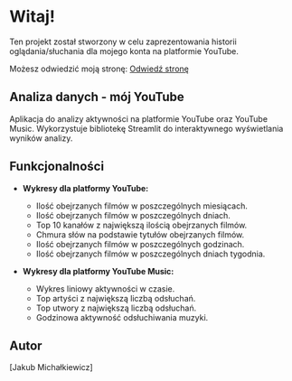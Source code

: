 # Witaj!

Ten projekt został stworzony w celu zaprezentowania historii oglądania/słuchania dla mojego konta na platformie YouTube.

Możesz odwiedzić moją stronę: [Odwiedź stronę](https://appyoutubehistory.streamlit.app)

## Analiza danych - mój YouTube

Aplikacja do analizy aktywności na platformie YouTube oraz YouTube Music. 
Wykorzystuje bibliotekę Streamlit do interaktywnego wyświetlania wyników analizy.

## Funkcjonalności

- **Wykresy dla platformy YouTube:**
    - Ilość obejrzanych filmów w poszczególnych miesiącach.
    - Ilość obejrzanych filmów w poszczególnych dniach.
    - Top 10 kanałów z największą ilością obejrzanych filmów.
    - Chmura słów na podstawie tytułów obejrzanych filmów.
    - Ilość obejrzanych filmów w poszczególnych godzinach.
    - Ilość obejrzanych filmów w poszczególnych dniach tygodnia.

- **Wykresy dla platformy YouTube Music:**
    - Wykres liniowy aktywności w czasie.
    - Top artyści z największą liczbą odsłuchań.
    - Top utwory z największą liczbą odsłuchań.
    - Godzinowa aktywność odsłuchiwania muzyki.

## Autor

[Jakub Michałkiewicz]

